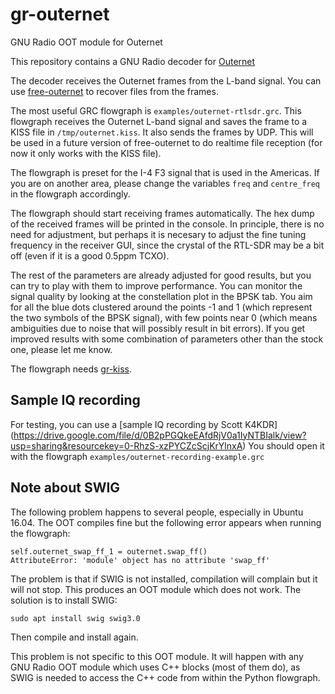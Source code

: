 # gr-outernet
GNU Radio OOT module for Outernet

This repository contains a GNU Radio decoder for [Outernet](http://outernet.is/)

The decoder receives the Outernet frames from the L-band signal. You can use
[free-outernet](https://github.com/daniestevez/free-outernet/) to recover files
from the frames.

The most useful GRC flowgraph is `examples/outernet-rtlsdr.grc`. This flowgraph
receives the Outernet L-band signal and saves the frame to a KISS file in
`/tmp/outernet.kiss`. It also sends the frames by UDP. This will be used in a
future version of free-outernet to do realtime file reception (for now it only
works with the KISS file).

The flowgraph is preset for the I-4 F3 signal that is used in the Americas. If
you are on another area, please change the variables `freq` and `centre_freq` in
the flowgraph accordingly.

The flowgraph should start receiving frames automatically. The hex dump of the
received frames will be printed in the console. In principle, there is no need
for adjustment, but perhaps it is necesary to adjust the fine tuning frequency
in the receiver GUI, since the crystal of the RTL-SDR may be a bit off (even if
it is a good 0.5ppm TCXO).

The rest of the parameters are already adjusted for good results, but you can
try to play with them to improve performance. You can monitor the signal quality
by looking at the constellation plot in the BPSK tab. You aim for all the blue dots
clustered around the points -1 and 1 (which represent the two symbols of the
BPSK signal), with few points near 0 (which means ambiguities due to noise that
will possibly result in bit errors). If you get improved results with some
combination of parameters other than the stock one, please let me know.

The flowgraph needs [gr-kiss](https://github.com/daniestevez/gr-kiss/).

## Sample IQ recording

For testing, you can use a [sample IQ recording by Scott K4KDR]
(https://drive.google.com/file/d/0B2pPGQkeEAfdRjV0a1IyNTBIalk/view?usp=sharing&resourcekey=0-RhzS-xzPYCZcScjKrYlnxA)
You should open it with the flowgraph `examples/outernet-recording-example.grc`

## Note about SWIG

The following problem happens to several people, especially in Ubuntu 16.04. The
OOT compiles fine but the following error appears when running the flowgraph:

```
self.outernet_swap_ff_1 = outernet.swap_ff()
AttributeError: 'module' object has no attribute 'swap_ff'
```

The problem is that if SWIG is not installed, compilation will complain but it
will not stop. This produces an OOT module which does not work. The solution is
to install SWIG:

```
sudo apt install swig swig3.0

```

Then compile and install again.

This problem is not specific to this OOT module. It will happen with any GNU
Radio OOT module which uses C++ blocks (most of them do), as SWIG is needed to
access the C++ code from within the Python flowgraph.
